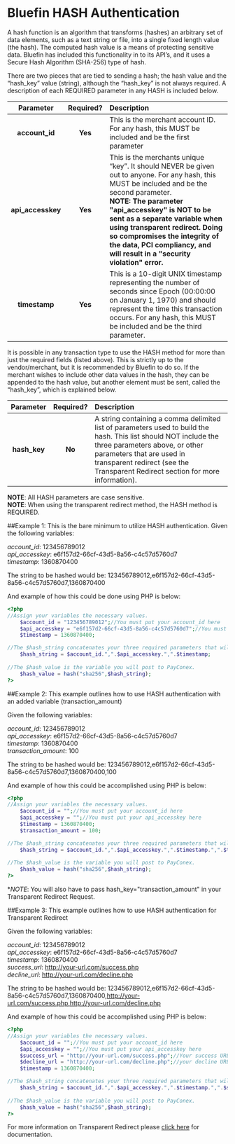 # Bluefin HASH Authentication

A hash function is an algorithm that transforms (hashes) an arbitrary set of data elements, such as a text
string or file, into a single fixed length value (the hash). The computed hash value is a means of
protecting sensitive data. Bluefin has included this functionality in to its API’s, and it uses a Secure Hash
Algorithm (SHA-256) type of hash.

There are two pieces that are tied to sending a hash; the hash value and the “hash_key” value (string),
although the “hash_key” is not always required. A description of each REQUIRED parameter in any HASH
is included below.

| Parameter  | Required? | Description |
| :-------------: | :-------------: | :------------- |
| **account_id**  | **Yes** | This is the merchant account ID. For any hash, this MUST be included and be the first parameter |
| **api_accesskey** | **Yes** | This is the merchants unique “key”. It should NEVER be given out to anyone. For any hash, this MUST be included and be the second parameter.<br>**NOTE: The parameter "api_accesskey" is NOT to be sent as a separate variable when using transparent redirect. Doing so compromises the integrity of the data, PCI compliancy, and will result in a "security violation" error.**|
| **timestamp**  | **Yes** | This is a 10-digit UNIX timestamp representing the number of seconds since Epoch (00:00:00 on January 1, 1970) and should represent the time this transaction occurs. For any hash, this MUST be included and be the third parameter. |


It is possible in any transaction type to use the HASH method for more than just the required fields
(listed above). This is strictly up to the vendor/merchant, but it is recommended by Bluefin to do so. If
the merchant wishes to include other data values in the hash, they can be appended to the hash value,
but another element must be sent, called the “hash_key”, which is explained below.

| Parameter  | Required? | Description |
| :-------------: | :-------------: | :------------- |
| **hash_key**  | **No** | A string containing a comma delimited list of parameters used to build the hash. This list should NOT include the three parameters above, or other parameters that are used in transparent redirect (see the Transparent Redirect section for more information). |

**NOTE**: All HASH parameters are case sensitive.<br>
**NOTE**: When using the transparent redirect method, the HASH method is REQUIRED.

##Example 1: This is the bare minimum to utilize HASH authentication. 
Given the following variables:

*account_id*: 123456789012<br>
*api_accesskey*: e6f157d2-66cf-43d5-8a56-c4c57d5760d7<br>
*timestamp*: 1360870400

The string to be hashed would be: 123456789012,e6f157d2-66cf-43d5-8a56-c4c57d5760d7,1360870400

And example of how this could be done using PHP is below:
```php
<?php
//Assign your variables the necessary values. 
	$account_id = "123456789012";//You must put your account_id here
	$api_accesskey = "e6f157d2-66cf-43d5-8a56-c4c57d5760d7";//You must put your api_accesskey here
	$timestamp = 1360870400;

//The $hash_string concatenates your three required parameters that will be hashed.
	$hash_string = $account_id.",".$api_accesskey.",".$timestamp;
	
//The $hash_value is the variable you will post to PayConex.
	$hash_value = hash("sha256",$hash_string);
?>
```

##Example 2: This example outlines how to use HASH authentication with an added variable (transaction_amount)

Given the following variables:

*account_id*: 123456789012<br>
*api_accesskey*: e6f157d2-66cf-43d5-8a56-c4c57d5760d7<br>
*timestamp*: 1360870400<br>
*transaction_amount*: 100

The string to be hashed would be: 123456789012,e6f157d2-66cf-43d5-8a56-c4c57d5760d7,1360870400,100

And example of how this could be accomplished using PHP is below:

```php
<?php
//Assign your variables the necessary values. 
	$account_id = "";//You must put your account_id here
	$api_accesskey = "";//You must put your api_accesskey here
	$timestamp = 1360870400;
	$transaction_amount = 100;

//The $hash_string concatenates your three required parameters that will be hashed. If you are using transparent redirect you must also add your success and decline URLs. 
	$hash_string = $account_id.",".$api_accesskey.",".$timestamp.",".$transaction_amount;
	
//The $hash_value is the variable you will post to PayConex.
	$hash_value = hash("sha256",$hash_string);
?>
```
**NOTE*: You will also have to pass hash_key="transaction_amount" in your Transparent Redirect Request.

##Example 3: This example outlines how to use HASH authentication for Transparent Redirect

Given the following variables:

*account_id*: 123456789012<br>
*api_accesskey*: e6f157d2-66cf-43d5-8a56-c4c57d5760d7<br>
*timestamp*: 1360870400<br>
*success_url*: http://your-url.com/success.php<br>
*decline_url*: http://your-url.com/decline.php<br>

The string to be hashed would be: 123456789012,e6f157d2-66cf-43d5-8a56-c4c57d5760d7,1360870400,http://your-url.com/success.php,http://your-url.com/decline.php

And example of how this could be accomplished using PHP is below:

```php
<?php
//Assign your variables the necessary values. 
	$account_id = "";//You must put your account_id here
	$api_accesskey = "";//You must put your api_accesskey here
	$success_url = "http://your-url.com/success.php";//Your success URL goes here
	$decline_url = "http://your-url.com/decline.php";//your decline URL goes here
	$timestamp = 1360870400;

//The $hash_string concatenates your three required parameters that will be hashed. If you are using transparent redirect you must also add your success and decline URLs. 
	$hash_string = $account_id.",".$api_accesskey.",".$timestamp.",".$success_url.",".$decline_url.",".$transaction_amount;
	
//The $hash_value is the variable you will post to PayConex.
	$hash_value = hash("sha256",$hash_string);
?>
```

For more information on Transparent Redirect please [click here](PayConex/Transparent-Redirect) for documentation.

